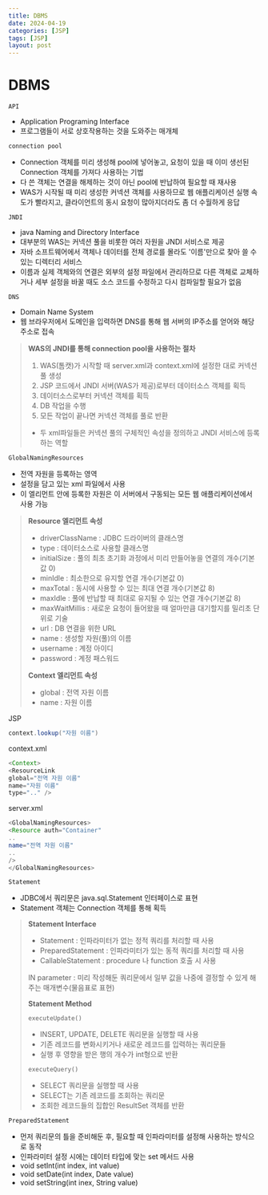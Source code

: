 ```yaml
---
title: DBMS
date: 2024-04-19
categories: [JSP]
tags: [JSP]
layout: post
---
```


# DBMS

`API`
* Application Programing Interface
* 프로그램들이 서로 상호작용하는 것을 도와주는 매개체

`connection pool`
* Connection 객체를 미리 생성해 pool에 넣어놓고, 요청이 있을 때 이미 생선된 Connection 객체를 가져다 사용하는 기법
* 다 쓴 객체는 연결을 해제하는 것이 아닌 pool에 반납하여 필요할 때 재사용
* WAS가 시작될 때 미리 생성한 커넥션 객체를 사용하므로 웹 애플리케이션 실행 속도가 빨라지고, 클라이언트의 동시 요청이 많아지더라도 좀 더 수월하게 응답

`JNDI`
* java Naming and Directory Interface
* 대부분의 WAS는 커넥션 풀을 비롯한 여러 자원을 JNDI 서비스로 제공
* 자바 소프트웨어에서 객체나 데이터를 전체 경로를 몰라도 '이름'만으로 찾아 쓸 수 있는 디렉터리 서비스
* 이름과 실제 객체와의 연결은 외부의 설정 파일에서 관리하므로 다른 객체로 교체하거나 세부 설정을 바꿀 때도 소스 코드를 수정하고 다시 컴파일할 필요가 없음

`DNS`
* Domain Name System
* 웹 브라우저에서 도메인을 입력하면 DNS를 통해 웹 서버의 IP주소를 얻어와 해당 주소로 접속

> **WAS의 JNDI를 통해 connection pool을 사용하는 절차**
> 1. WAS(톰캣)가 시작할 때 server.xml과 context.xml에 설정한 대로 커넥션 풀 생성
> 2. JSP 코드에서 JNDI 서버(WAS가 제공)로부터 데이터소스 객체를 획득
> 3. 데이터소스로부터 커넥션 객체를 획득
> 4. DB 작업을 수행
> 5. 모든 작업이 끝나면 커넥션 객체를 풀로 반환
> 
> * 두 xml파일들은 커넥션 풀의 구체적인 속성을 정의하고 JNDI 서비스에 등록하는 역할

`GlobalNamingResources`
* 전역 자원을 등록하는 영역
* 설정을 담고 있는 xml 파일에서 사용
* 이 엘리먼트 안에 등록한 자원은 이 서버에서 구동되는 모든 웹 애플리케이션에서 사용 가능

> **Resource 엘리먼트 속성**
> * driverClassName : JDBC 드라이버의 클래스명
> * type : 데이터소스로 사용할 클래스명
> * initialSize : 풀의 최초 초기화 과정에서 미리 만들어놓을 연결의 개수(기본값 0)
> * minIdle : 최소한으로 유지할 연결 개수(기본값 0)
> * maxTotal : 동시에 사용할 수 있는 최대 연결 개수(기본값 8)
> * maxIdle : 풀에 반납할 때 최대로 유지될 수 있는 연결 개수(기본값 8)
> * maxWaitMillis : 새로운 요청이 들어왔을 때 얼마만큼 대기할지를 밀리초 단위로 기술
> * url : DB 연결을 위한 URL
> * name : 생성할 자원(풀)의 이름
> * username : 계정 아이디
> * password : 계정 패스워드
> 
> **Context 엘리먼트 속성**
> * global : 전역 자원 이름
> * name : 자원 이름

JSP
```java
context.lookup("자원 이름")
```
context.xml
```java
<Context>
<ResourceLink
global="전역 자원 이름"
name="자원 이름"
type=".." />
```
server.xml
```java
<GlobalNamingResources>
<Resource auth="Container"
..
name="전역 자원 이름"
..
/>
</GlobalNamingResources>
```

`Statement`
* JDBC에서 쿼리문은 java.sql.Statement 인터페이스로 표현
* Statement 객체는 Connection 객체를 통해 획득
>**Statement Interface**
> * Statement : 인파라미터가 없는 정적 쿼리를 처리할 때 사용
> * PreparedStatement : 인파라미터가 있는 동적 쿼리를 처리할 때 사용
> * CallableStatement : procedure 나 function 호출 시 사용
> 
> IN parameter : 미리 작성해둔 쿼리문에서 일부 값을 나중에 결정할 수 있게 해주는 매개변수(물음표로 표현)
> 
> **Statement Method**  
>   
>`executeUpdate()`
> * INSERT, UPDATE, DELETE 쿼리문을 실행할 때 사용
> * 기존 레코드를 변화시키거나 새로운 레코드를 입력하는 쿼리문들
> * 실행 후 영향을 받은 행의 개수가 int형으로 반환
>   
> `executeQuery()`
> * SELECT 쿼리문을 실행할 때 사용
> * SELECT는 기존 레코드를 조회하는 쿼리문
> * 조회한 레코드들의 집합인 ResultSet 객체를 반환

`PreparedStatement`
* 먼저 쿼리문의 틀을 준비해둔 후, 필요할 때 인파라미터를 설정해 사용하는 방식으로 동작
* 인파라미터 설정 시에는 데이터 타입에 맞는 set 메서드 사용
* void setInt(int index, int value)
* void setDate(int index, Date value)
* void setString(int inex, String value)